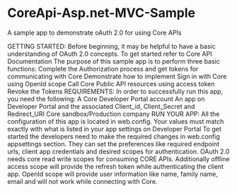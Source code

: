 # CoreApi-Asp.net-MVC-Sample
A sample app to demonstrate oAuth 2.0 for using Core APIs


GETTING STARTED:
Before beginning, it may be helpful to have a basic understanding of OAuth 2.0 concepts. To get started refer to Core API Documentation The purpose of this sample app is to perform three basic functions:
Complete the Authorization process and get tokens for communicating with Core
Demonstrate how to implement Sign in with Core using OpenId scope
Call Core Public API resources using access token
Revoke the Tokens
REQUIREMENTS:
In order to successfully run this app, you need the following:
A Core Developer Portal account
An app on Developer Portal and the associated Client_id, Client_Secret and Redirect_URI
Core sandbox/Production company
RUN YOUR APP:
All the configuration of this app is located in web.config. Your values must match exactly with what is listed in your app settings on Developer Portal To get started the developers need to make the required changes in web.config appsettings section. They can set the preferences like required endpoint urls, client app credentials and desired scopes for authentication. OAuth 2.0 needs core read write scopes for consuming CORE APIs. Additionally offline access scope will provide the refresh token while authenticating the client app. OpenId scope will provide user information like name, family name, email and will not work while connecting with Core.
